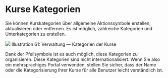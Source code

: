 # Kurse Kategorien

Sie können Kurskategorien über allgemeine Aktionssymbole erstellen, aktualisieren oder entfernen. Es ist möglich, zahlreiche Kategorien und Unterkategorien zu erstellen.

![](../../.gitbook/assets/images65%20%286%29.png)
Illustration 61: Verwaltung — Kategorien der Kurse

Dank der Pfeilsymbole ist es auch möglich, diese Kategorien zu organisieren. Diese Kategorien sind nicht internationalisiert. Wenn Sie also ein mehrsprachiges Portal verwenden, stellen Sie sicher, dass der Name oder die Kategorisierung Ihrer Kurse für alle Benutzer leicht verständlich ist.
